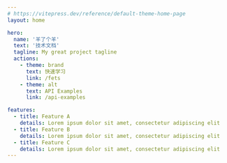```yaml
---
# https://vitepress.dev/reference/default-theme-home-page
layout: home

hero:
  name: '羊了个羊'
  text: '技术文档'
  tagline: My great project tagline
  actions:
    - theme: brand
      text: 快速学习
      link: /fets
    - theme: alt
      text: API Examples
      link: /api-examples

features:
  - title: Feature A
    details: Lorem ipsum dolor sit amet, consectetur adipiscing elit
  - title: Feature B
    details: Lorem ipsum dolor sit amet, consectetur adipiscing elit
  - title: Feature C
    details: Lorem ipsum dolor sit amet, consectetur adipiscing elit
---
```


